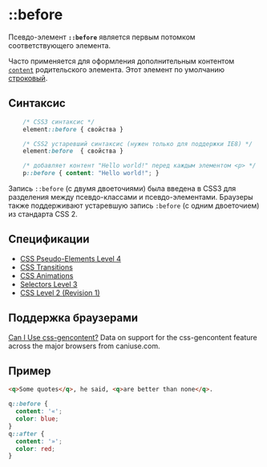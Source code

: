 # ::before

Псевдо-элемент **`::before`** является первым потомком соответствующего элемента.

Часто применяется для оформления дополнительным контентом [`content`](content.md) родительского элемента. Этот элемент по умолчанию [строковый](display.md).

## Синтаксис

```css
	/* CSS3 синтаксис */
	element::before { свойства }

	/* CSS2 устаревший синтаксис (нужен только для поддержки IE8) */
	element:before  { свойства }

	/* добавляет контент "Hello world!" перед каждым элементом <p> */
	p::before { content: "Hello world!"; }

```

Запись `::before` (с двумя двоеточиями) была введена в CSS3 для разделения между псевдо-классами и псевдо-элементами. Браузеры также поддерживают устаревшую запись `:before` (с одним двоеточием) из стандарта CSS 2.

## Спецификации

- [CSS Pseudo-Elements Level 4](https://drafts.csswg.org/css-pseudo-4/#selectordef-before)
- [CSS Transitions](https://drafts.csswg.org/css-transitions/#animatable-properties)
- [CSS Animations](https://drafts.csswg.org/css-animations/)
- [Selectors Level 3](https://drafts.csswg.org/selectors-3/#gen-content)
- [CSS Level 2 (Revision 1)](http://www.w3.org/TR/CSS2/generate.html#before-after-content)

## Поддержка браузерами

<p class="ciu_embed" data-feature="css-gencontent" data-periods="future_1,current,past_1,past_2">
  <a href="http://caniuse.com/#feat=css-gencontent">Can I Use css-gencontent?</a> Data on support for the css-gencontent feature across the major browsers from caniuse.com.
</p>

## Пример

```html tab="HTML"
<q>Some quotes</q>, he said, <q>are better than none</q>.
```

```css tab="CSS"
q::before {
  content: '«';
  color: blue;
}
q::after {
  content: '»';
  color: red;
}
```
